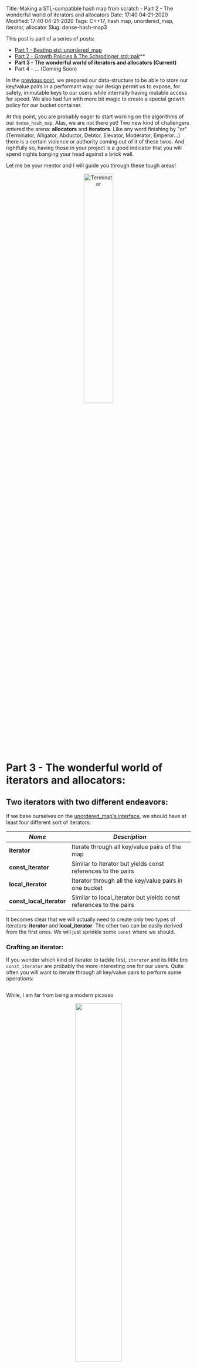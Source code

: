 Title: Making a STL-compatible hash map from scratch - Part 2 - The wonderful world of iterators and allocators
Date: 17:40 04-21-2020 
Modified: 17:40 04-21-2020
Tags: C++17, hash map, unordered_map, iterator, allocator
Slug: dense-hash-map3

This post is part of a series of posts:

- [Part 1 - Beating std::unordered_map]({filename}../C++/dense-hash-map.md)
- [Part 2 - Growth Policies & The Schrodinger std::pair]({filename}../C++/dense-hash-map-2.md)**
- **Part 3 - The wonderful world of iterators and allocators (Current)**
- Part 4 - ... (Coming Soon)

In the [previous post]({filename}../C++/dense-hash-map-2.md), we prepared our data-structure to be able to store our key/value pairs in a performant way: our design permit us to expose, for safety, immutable keys to our users while internally having mutable access for speed. We also had fun with more bit magic to create a special growth policy for our bucket container.

At this point, you are probably eager to start working on the algorithms of our `dense_hash_map`. Alas, we are not there yet! Two new kind of challengers entered the arena: **allocators** and **iterators**. Like any word finishing by "or" (Terminator, Alligator, Abductor, Debtor, Elevator, Moderator, Emperor...) there is a certain violence or authority coming out of it of these twos. And rightfully so, having those in your project is a good indicator that you will spend nights banging your head against a brick wall.

Let me be your mentor and I will guide you through these tough areas!

<center><img width=40% height=40% src="{filename}/images/terminator.jpg" alt="Terminator"/></center>

# Part 3 - The wonderful world of iterators and allocators:

## Two iterators with two different endeavors:

If we base ourselves on the [unordered_map's interface](https://en.cppreference.com/w/cpp/container/unordered_map), we should have at least four different sort of iterators:


| *Name*                   | *Description*                                                      |
|--------------------------|--------------------------------------------------------------------|
| **iterator**             | Iterate through all key/value pairs of the map                     |
| **const_iterator**       | Similar to iterator but yields const references to the pairs       |
| **local_iterator**       | Iterator through all the key/value pairs in one bucket             |
| **const_local_iterator** | Similar to local_iterator but yields const references to the pairs |



It becomes clear that we will actually need to create only two types of iterators: **iterator** and **local_iterator**. The other two can be easily derived from the first ones. We will just sprinkle some `const` where we should.

### Crafting an iterator:

If you wonder which kind of iterator to tackle first, `iterator` and its little bro `const_iterator` are probably the more interesting one for our users.
Quite often you will want to iterate through all key/value pairs to perform some operations:

```

```

While, I am far from being a modern picasso

<center><img width=50% height=50% src="{filename}/images/dense-hash-map-iterator.webp" alt=""/></center>

`LegacyForwardIterator`

### Crafting a local iterator:

I hate this name. For the users it is probably used to debug the map.

<center><img width=50% height=50% src="{filename}/images/dense-hash-map-local-iterator.webp" alt=""/></center>


## A special constructor for allocators:



## Conclusion:

We survived this first day of our journey! We can control the growth of our container using a policy pattern.
We also have a **Schrodinger std::pair** at our disposal to move our key/value pairs blazingly fast accross memory while preventing our users to shoot themselves in the feet.

Be ready for the next phase: the dreaded iterators and allocators are waiting for you!
